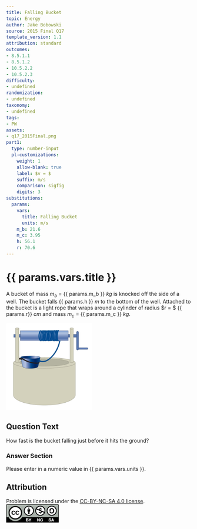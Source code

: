 ```yaml
---
title: Falling Bucket
topic: Energy
author: Jake Bobowski
source: 2015 Final Q17
template_version: 1.1
attribution: standard
outcomes:
- 8.5.1.1
- 8.5.1.2
- 10.5.2.2
- 10.5.2.3
difficulty:
- undefined
randomization:
- undefined
taxonomy:
- undefined
tags:
- PW
assets:
- q17_2015Final.png
part1:
  type: number-input
  pl-customizations:
    weight: 1
    allow-blank: true
    label: $v = $
    suffix: m/s
    comparison: sigfig
    digits: 3
substitutions:
  params:
    vars:
      title: Falling Bucket
      units: m/s
    m_b: 21.6
    m_c: 3.95
    h: 56.1
    r: 70.6
---
```

# {{ params.vars.title }}
A bucket of mass $m_b$ = {{ params.m_b }} $kg$ is knocked off the side of a well.  The bucket falls {{ params.h }} $m$ to the bottom of the well.  Attached to the bucket is a light rope that wraps around a cylinder of radius $r = $ {{ params.r}} $cm$ and mass $m_c$ = {{ params.m_c }} $kg$.

![](q17_2015Final.png)

## Question Text

How fast is the bucket falling just before it hits the ground?

### Answer Section

Please enter in a numeric value in {{ params.vars.units }}.

## Attribution

Problem is licensed under the [CC-BY-NC-SA 4.0 license](https://creativecommons.org/licenses/by-nc-sa/4.0/).<br> ![The Creative Commons 4.0 license requiring attribution-BY, non-commercial-NC, and share-alike-SA license.](https://raw.githubusercontent.com/firasm/bits/master/by-nc-sa.png)